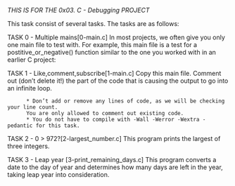 *THIS IS FOR THE 0x03. C - Debugging PROJECT*

This task consist of several tasks. The tasks are as follows:

TASK 0 - Multiple mains[0-main.c]
       	 In most projects, we often give you only one main file to test with. For example, this main file is a test for a postitive_or_negative() function similar to the one you worked with in an earlier C project:
	 
TASK 1 - Like,comment,subscribe[1-main.c]
       	 Copy this main file. Comment out (don’t delete it!) the part of the code that is causing the output to go into an infinite loop.

	      * Don’t add or remove any lines of code, as we will be checking your line count.
	      You are only allowed to comment out existing code.
	      * You do not have to compile with -Wall -Werror -Wextra -pedantic for this task.
TASK 2 - 0 > 972?[2-largest_number.c]
       	 This program prints the largest of three integers.
	 
TASK 3 - Leap year [3-print_remaining_days.c]
       	 This program converts a date to the day of year and determines how many days are left in the year, taking leap year into consideration.
